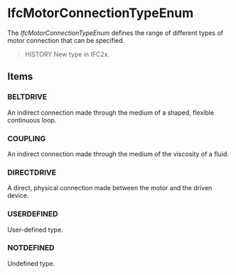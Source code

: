 # IfcMotorConnectionTypeEnum

The _IfcMotorConnectionTypeEnum_ defines the range of different types of motor connection that can be specified.

> HISTORY New type in IFC2x.

## Items

### BELTDRIVE
An indirect connection made through the medium of a shaped, flexible continuous loop.

### COUPLING
An indirect connection made through the medium of the viscosity of a fluid.

### DIRECTDRIVE
A direct, physical connection made between the motor and the driven device.

### USERDEFINED
User-defined type.

### NOTDEFINED
Undefined type.
